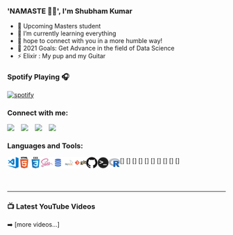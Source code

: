 ### 'NAMASTE 🙏🏻', I'm Shubham Kumar

- 🔭 Upcoming Masters student
- 🌱 I’m currently learning everything
- 👯 hope to connect with you in a more humble way!
- 🥅 2021 Goals: Get Advance in the field of Data Science
- ⚡ Elixir : My pup and my Guitar

### Spotify Playing 🎧

[<img src="https://now-playing-codestackr.vercel.app/api/spotify-playing" alt="spotify" width="350" />](https://www.spotify.com/in/)

### Connect with me:

<a href="https://www.youtube.com/channel/UCZXeBGGROZG8V6GIhQdGSwg" /> <img align="left" width="32" src="https://cdn.jsdelivr.net/npm/simple-icons@v4/icons/youtube.svg" />
</a>
<a href="https://www.instagram.com/shu_ubb/" />
<img align="left" width="32" src="https://cdn.jsdelivr.net/npm/simple-icons@v4/icons/instagram.svg" />
</a>
<a href="https://www.linkedin.com/in/shubham-kumar-42957a134/" />
<img align="left" width="32" src="https://cdn.jsdelivr.net/npm/simple-icons@v4/icons/linkedin.svg" />
</a>
<a href="https://twitter.com/shubham406" /> <img align="left" width="32" src="https://cdn.jsdelivr.net/npm/simple-icons@v4/icons/twitter.svg" />
</a>

<br />

### Languages and Tools:

[<img align="left" alt="Visual Studio Code" width="26px" src="https://raw.githubusercontent.com/github/explore/80688e429a7d4ef2fca1e82350fe8e3517d3494d/topics/visual-studio-code/visual-studio-code.png" />]
[<img align="left" alt="HTML5" width="26px" src="https://raw.githubusercontent.com/github/explore/80688e429a7d4ef2fca1e82350fe8e3517d3494d/topics/html/html.png" />]
[<img align="left" alt="CSS3" width="26px" src="https://raw.githubusercontent.com/github/explore/80688e429a7d4ef2fca1e82350fe8e3517d3494d/topics/css/css.png" />]
[<img align="left" alt="Sass" width="26px" src="https://raw.githubusercontent.com/github/explore/80688e429a7d4ef2fca1e82350fe8e3517d3494d/topics/sass/sass.png" />]
[<img align="left" alt="SQL" width="26px" src="https://raw.githubusercontent.com/github/explore/80688e429a7d4ef2fca1e82350fe8e3517d3494d/topics/sql/sql.png" />]
[<img align="left" alt="MySQL" width="26px" src="https://raw.githubusercontent.com/github/explore/80688e429a7d4ef2fca1e82350fe8e3517d3494d/topics/mysql/mysql.png" />]
[<img align="left" alt="Git" width="26px" src="https://raw.githubusercontent.com/github/explore/80688e429a7d4ef2fca1e82350fe8e3517d3494d/topics/git/git.png" />]
[<img align="left" alt="GitHub" width="26px" src="https://raw.githubusercontent.com/github/explore/78df643247d429f6cc873026c0622819ad797942/topics/github/github.png" />]
[<img align="left" alt="Terminal" width="26px" src="https://raw.githubusercontent.com/github/explore/80688e429a7d4ef2fca1e82350fe8e3517d3494d/topics/terminal/terminal.png" />]
[<img align="left" alt="Terminal" width="26px" src="https://raw.githubusercontent.com/github/explore/80688e429a7d4ef2fca1e82350fe8e3517d3494d/topics/r/r.png" />]

<br />
<br />

---

### 📺 Latest YouTube Videos

<!-- YOUTUBE:START -->
<!-- YOUTUBE:END -->

➡️ [more videos...]
